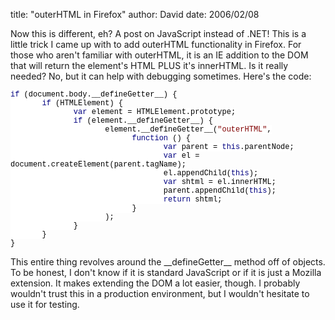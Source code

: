 
title: "outerHTML in Firefox"
author: David
date: 2006/02/08

<P>Now this is different, eh? A post on JavaScript instead of .NET! This is a little trick I came up with to add outerHTML functionality in Firefox. For those who aren't familiar with outerHTML, it is an IE addition to the DOM that will return the element's HTML PLUS it's innerHTML. Is it really needed? No, but it can help with debugging sometimes. Here's the code:</P>
<P class=MsoNormal style="MARGIN: 0in 0in 0pt; mso-layout-grid-align: none"><SPAN style="FONT-SIZE: 9pt; BACKGROUND: white; COLOR: navy; FONT-FAMILY: 'Courier New'; mso-highlight: white; mso-no-proof: yes">if</SPAN><SPAN style="FONT-SIZE: 9pt; BACKGROUND: white; FONT-FAMILY: 'Courier New'; mso-highlight: white; mso-no-proof: yes"><FONT color=#000000> (document.body.__defineGetter__) {<?xml:namespace prefix = o ns = "urn:schemas-microsoft-com:office:office" /><o:p></o:p></FONT></SPAN></P>
<P class=MsoNormal style="MARGIN: 0in 0in 0pt; mso-layout-grid-align: none"><SPAN style="FONT-SIZE: 9pt; BACKGROUND: white; FONT-FAMILY: 'Courier New'; mso-highlight: white; mso-no-proof: yes"><SPAN style="mso-tab-count: 1"><FONT color=#000000>&nbsp;&nbsp;&nbsp;&nbsp;&nbsp;&nbsp; </FONT></SPAN><SPAN style="COLOR: navy">if</SPAN><FONT color=#000000> (HTMLElement) {<o:p></o:p></FONT></SPAN></P>
<P class=MsoNormal style="MARGIN: 0in 0in 0pt; mso-layout-grid-align: none"><SPAN style="FONT-SIZE: 9pt; BACKGROUND: white; FONT-FAMILY: 'Courier New'; mso-highlight: white; mso-no-proof: yes"><SPAN style="mso-tab-count: 2"><FONT color=#000000>&nbsp;&nbsp;&nbsp;&nbsp;&nbsp;&nbsp;&nbsp;&nbsp;&nbsp;&nbsp;&nbsp;&nbsp;&nbsp; </FONT></SPAN><SPAN style="COLOR: navy">var</SPAN><FONT color=#000000> element = HTMLElement.prototype;<o:p></o:p></FONT></SPAN></P>
<P class=MsoNormal style="MARGIN: 0in 0in 0pt; mso-layout-grid-align: none"><SPAN style="FONT-SIZE: 9pt; BACKGROUND: white; FONT-FAMILY: 'Courier New'; mso-highlight: white; mso-no-proof: yes"><SPAN style="mso-tab-count: 2"><FONT color=#000000>&nbsp;&nbsp;&nbsp;&nbsp;&nbsp;&nbsp;&nbsp;&nbsp;&nbsp;&nbsp;&nbsp;&nbsp;&nbsp; </FONT></SPAN><SPAN style="COLOR: navy">if</SPAN><FONT color=#000000> (element.__defineGetter__) {<o:p></o:p></FONT></SPAN></P>
<P class=MsoNormal style="MARGIN: 0in 0in 0pt; mso-layout-grid-align: none"><SPAN style="FONT-SIZE: 9pt; BACKGROUND: white; FONT-FAMILY: 'Courier New'; mso-highlight: white; mso-no-proof: yes"><FONT color=#000000><SPAN style="mso-tab-count: 3">&nbsp;&nbsp;&nbsp;&nbsp;&nbsp;&nbsp;&nbsp;&nbsp;&nbsp;&nbsp;&nbsp;&nbsp;&nbsp;&nbsp;&nbsp;&nbsp;&nbsp;&nbsp;&nbsp;&nbsp; </SPAN>element.__defineGetter__(</FONT><SPAN style="COLOR: maroon">"outerHTML"</SPAN><FONT color=#000000>,<o:p></o:p></FONT></SPAN></P>
<P class=MsoNormal style="MARGIN: 0in 0in 0pt; mso-layout-grid-align: none"><SPAN style="FONT-SIZE: 9pt; BACKGROUND: white; FONT-FAMILY: 'Courier New'; mso-highlight: white; mso-no-proof: yes"><SPAN style="mso-tab-count: 4"><FONT color=#000000>&nbsp;&nbsp;&nbsp;&nbsp;&nbsp;&nbsp;&nbsp;&nbsp;&nbsp;&nbsp;&nbsp;&nbsp;&nbsp;&nbsp;&nbsp;&nbsp;&nbsp;&nbsp;&nbsp;&nbsp;&nbsp;&nbsp;&nbsp;&nbsp;&nbsp;&nbsp; </FONT></SPAN><SPAN style="COLOR: navy">function</SPAN><FONT color=#000000> () {<o:p></o:p></FONT></SPAN></P>
<P class=MsoNormal style="MARGIN: 0in 0in 0pt; mso-layout-grid-align: none"><SPAN style="FONT-SIZE: 9pt; BACKGROUND: white; FONT-FAMILY: 'Courier New'; mso-highlight: white; mso-no-proof: yes"><SPAN style="mso-tab-count: 5"><FONT color=#000000>&nbsp;&nbsp;&nbsp;&nbsp;&nbsp;&nbsp;&nbsp;&nbsp;&nbsp;&nbsp;&nbsp;&nbsp;&nbsp;&nbsp;&nbsp;&nbsp;&nbsp;&nbsp;&nbsp;&nbsp;&nbsp;&nbsp;&nbsp;&nbsp;&nbsp;&nbsp;&nbsp;&nbsp;&nbsp;&nbsp;&nbsp;&nbsp;&nbsp; </FONT></SPAN><SPAN style="COLOR: navy">var</SPAN><FONT color=#000000> parent = </FONT><SPAN style="COLOR: navy">this</SPAN><FONT color=#000000>.parentNode;<o:p></o:p></FONT></SPAN></P>
<P class=MsoNormal style="MARGIN: 0in 0in 0pt; mso-layout-grid-align: none"><SPAN style="FONT-SIZE: 9pt; BACKGROUND: white; FONT-FAMILY: 'Courier New'; mso-highlight: white; mso-no-proof: yes"><SPAN style="mso-tab-count: 5"><FONT color=#000000>&nbsp;&nbsp;&nbsp;&nbsp;&nbsp;&nbsp;&nbsp;&nbsp;&nbsp;&nbsp;&nbsp;&nbsp;&nbsp;&nbsp;&nbsp;&nbsp;&nbsp;&nbsp;&nbsp;&nbsp;&nbsp;&nbsp;&nbsp;&nbsp;&nbsp;&nbsp;&nbsp;&nbsp;&nbsp;&nbsp;&nbsp;&nbsp;&nbsp; </FONT></SPAN><SPAN style="COLOR: navy">var</SPAN><FONT color=#000000> el = document.createElement(parent.tagName);<o:p></o:p></FONT></SPAN></P>
<P class=MsoNormal style="MARGIN: 0in 0in 0pt; mso-layout-grid-align: none"><SPAN style="FONT-SIZE: 9pt; BACKGROUND: white; FONT-FAMILY: 'Courier New'; mso-highlight: white; mso-no-proof: yes"><FONT color=#000000><SPAN style="mso-tab-count: 5">&nbsp;&nbsp;&nbsp;&nbsp;&nbsp;&nbsp;&nbsp;&nbsp;&nbsp;&nbsp;&nbsp;&nbsp;&nbsp;&nbsp;&nbsp;&nbsp;&nbsp;&nbsp;&nbsp;&nbsp;&nbsp;&nbsp;&nbsp;&nbsp;&nbsp;&nbsp;&nbsp;&nbsp;&nbsp;&nbsp;&nbsp;&nbsp;&nbsp; </SPAN>el.appendChild(</FONT><SPAN style="COLOR: navy">this</SPAN><FONT color=#000000>);<o:p></o:p></FONT></SPAN></P>
<P class=MsoNormal style="MARGIN: 0in 0in 0pt; mso-layout-grid-align: none"><SPAN style="FONT-SIZE: 9pt; BACKGROUND: white; FONT-FAMILY: 'Courier New'; mso-highlight: white; mso-no-proof: yes"><SPAN style="mso-tab-count: 5"><FONT color=#000000>&nbsp;&nbsp;&nbsp;&nbsp;&nbsp;&nbsp;&nbsp;&nbsp;&nbsp;&nbsp;&nbsp;&nbsp;&nbsp;&nbsp;&nbsp;&nbsp;&nbsp;&nbsp;&nbsp;&nbsp;&nbsp;&nbsp;&nbsp;&nbsp;&nbsp;&nbsp;&nbsp;&nbsp;&nbsp;&nbsp;&nbsp;&nbsp;&nbsp; </FONT></SPAN><SPAN style="COLOR: navy">var</SPAN><FONT color=#000000> shtml = el.innerHTML;<o:p></o:p></FONT></SPAN></P>
<P class=MsoNormal style="MARGIN: 0in 0in 0pt; mso-layout-grid-align: none"><SPAN style="FONT-SIZE: 9pt; BACKGROUND: white; FONT-FAMILY: 'Courier New'; mso-highlight: white; mso-no-proof: yes"><FONT color=#000000><SPAN style="mso-tab-count: 5">&nbsp;&nbsp;&nbsp;&nbsp;&nbsp;&nbsp;&nbsp;&nbsp;&nbsp;&nbsp;&nbsp;&nbsp;&nbsp;&nbsp;&nbsp;&nbsp;&nbsp;&nbsp;&nbsp;&nbsp;&nbsp;&nbsp;&nbsp;&nbsp;&nbsp;&nbsp;&nbsp;&nbsp;&nbsp;&nbsp;&nbsp;&nbsp;&nbsp; </SPAN>parent.appendChild(</FONT><SPAN style="COLOR: navy">this</SPAN><FONT color=#000000>);<o:p></o:p></FONT></SPAN></P>
<P class=MsoNormal style="MARGIN: 0in 0in 0pt; mso-layout-grid-align: none"><SPAN style="FONT-SIZE: 9pt; BACKGROUND: white; FONT-FAMILY: 'Courier New'; mso-highlight: white; mso-no-proof: yes"><SPAN style="mso-tab-count: 5"><FONT color=#000000>&nbsp;&nbsp;&nbsp;&nbsp;&nbsp;&nbsp;&nbsp;&nbsp;&nbsp;&nbsp;&nbsp;&nbsp;&nbsp;&nbsp;&nbsp;&nbsp;&nbsp;&nbsp;&nbsp;&nbsp;&nbsp;&nbsp;&nbsp;&nbsp;&nbsp;&nbsp;&nbsp;&nbsp;&nbsp;&nbsp;&nbsp;&nbsp;&nbsp; </FONT></SPAN><SPAN style="COLOR: navy">return</SPAN><FONT color=#000000> shtml;<o:p></o:p></FONT></SPAN></P>
<P class=MsoNormal style="MARGIN: 0in 0in 0pt; mso-layout-grid-align: none"><SPAN style="FONT-SIZE: 9pt; BACKGROUND: white; FONT-FAMILY: 'Courier New'; mso-highlight: white; mso-no-proof: yes"><FONT color=#000000><SPAN style="mso-tab-count: 4">&nbsp;&nbsp;&nbsp;&nbsp;&nbsp;&nbsp;&nbsp;&nbsp;&nbsp;&nbsp;&nbsp;&nbsp;&nbsp;&nbsp;&nbsp;&nbsp;&nbsp;&nbsp;&nbsp;&nbsp;&nbsp;&nbsp;&nbsp;&nbsp;&nbsp;&nbsp; </SPAN>}<o:p></o:p></FONT></SPAN></P>
<P class=MsoNormal style="MARGIN: 0in 0in 0pt; mso-layout-grid-align: none"><SPAN style="FONT-SIZE: 9pt; BACKGROUND: white; FONT-FAMILY: 'Courier New'; mso-highlight: white; mso-no-proof: yes"><FONT color=#000000><SPAN style="mso-tab-count: 3">&nbsp;&nbsp;&nbsp;&nbsp;&nbsp;&nbsp;&nbsp;&nbsp;&nbsp;&nbsp;&nbsp;&nbsp;&nbsp;&nbsp;&nbsp;&nbsp;&nbsp;&nbsp;&nbsp;&nbsp; </SPAN>);<o:p></o:p></FONT></SPAN></P>
<P class=MsoNormal style="MARGIN: 0in 0in 0pt; mso-layout-grid-align: none"><SPAN style="FONT-SIZE: 9pt; BACKGROUND: white; FONT-FAMILY: 'Courier New'; mso-highlight: white; mso-no-proof: yes"><FONT color=#000000><SPAN style="mso-tab-count: 2">&nbsp;&nbsp;&nbsp;&nbsp;&nbsp;&nbsp;&nbsp;&nbsp;&nbsp;&nbsp;&nbsp;&nbsp;&nbsp; </SPAN>}<o:p></o:p></FONT></SPAN></P>
<P class=MsoNormal style="MARGIN: 0in 0in 0pt; mso-layout-grid-align: none"><SPAN style="FONT-SIZE: 9pt; BACKGROUND: white; FONT-FAMILY: 'Courier New'; mso-highlight: white; mso-no-proof: yes"><FONT color=#000000><SPAN style="mso-tab-count: 1">&nbsp;&nbsp;&nbsp;&nbsp;&nbsp;&nbsp; </SPAN>}<o:p></o:p></FONT></SPAN></P>
<P class=MsoNormal style="MARGIN: 0in 0in 0pt; mso-layout-grid-align: none"><SPAN style="FONT-SIZE: 9pt; BACKGROUND: white; FONT-FAMILY: 'Courier New'; mso-highlight: white; mso-no-proof: yes"><FONT color=#000000>}<o:p></o:p></FONT></SPAN></P>
<P>This entire thing revolves around the __defineGetter__ method off of objects. To be honest, I don't know if it is standard JavaScript or if it is just a Mozilla extension. It makes extending the DOM a lot easier, though. I probably wouldn't trust this in a production environment, but I wouldn't hesitate to use it for testing.</P>
